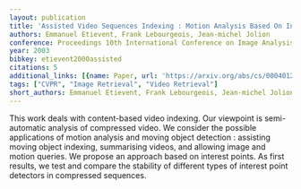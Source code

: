 ```yaml
---
layout: publication
title: 'Assisted Video Sequences Indexing : Motion Analysis Based On Interest Points'
authors: Emmanuel Etievent, Frank Lebourgeois, Jean-michel Jolion
conference: Proceedings 10th International Conference on Image Analysis and Processing
year: 2003
bibkey: etievent2000assisted
citations: 5
additional_links: [{name: Paper, url: 'https://arxiv.org/abs/cs/0004012'}]
tags: ["CVPR", "Image Retrieval", "Video Retrieval"]
short_authors: Emmanuel Etievent, Frank Lebourgeois, Jean-michel Jolion
---
```

This work deals with content-based video indexing. Our viewpoint is
semi-automatic analysis of compressed video. We consider the possible
applications of motion analysis and moving object detection : assisting moving
object indexing, summarising videos, and allowing image and motion queries. We
propose an approach based on interest points. As first results, we test and
compare the stability of different types of interest point detectors in
compressed sequences.